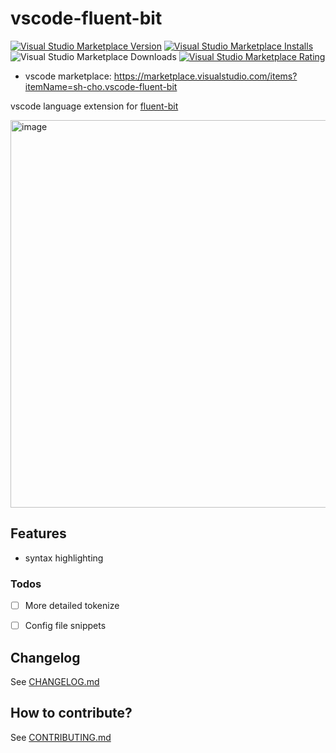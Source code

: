 # vscode-fluent-bit

[![Visual Studio Marketplace Version](https://img.shields.io/visual-studio-marketplace/v/sh-cho.vscode-fluent-bit)](https://marketplace.visualstudio.com/items?itemName=sh-cho.vscode-fluent-bit)
[![Visual Studio Marketplace Installs](https://img.shields.io/visual-studio-marketplace/i/sh-cho.vscode-fluent-bit)](https://marketplace.visualstudio.com/items?itemName=sh-cho.vscode-fluent-bit)
![Visual Studio Marketplace Downloads](https://img.shields.io/visual-studio-marketplace/d/sh-cho.vscode-fluent-bit)
[![Visual Studio Marketplace Rating](https://img.shields.io/visual-studio-marketplace/r/sh-cho.vscode-fluent-bit)](https://marketplace.visualstudio.com/items?itemName=sh-cho.vscode-fluent-bit&ssr=false#review-details)

- vscode marketplace: https://marketplace.visualstudio.com/items?itemName=sh-cho.vscode-fluent-bit

vscode language extension for [fluent-bit](https://fluentbit.io/)

<img width="620" alt="image" src="https://user-images.githubusercontent.com/11611397/236528991-9f3b9ce0-8312-49eb-bacd-7fd6f1104a34.png">


## Features

- syntax highlighting

### Todos

- [ ] More detailed tokenize
- [ ] Config file snippets


## Changelog

See [CHANGELOG.md](./CHANGELOG.md)

## How to contribute?

See [CONTRIBUTING.md](./CONTRIBUTING.md)
